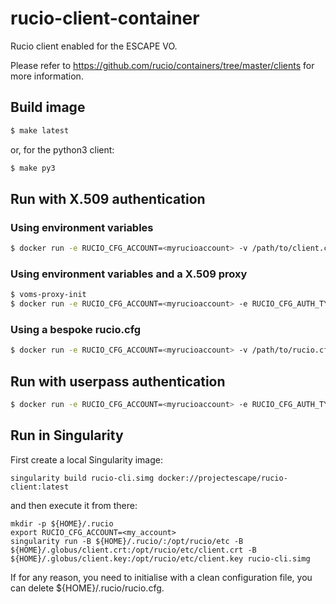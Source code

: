 # rucio-client-container

Rucio client enabled for the ESCAPE VO.

Please refer to https://github.com/rucio/containers/tree/master/clients for more information.

## Build image

```bash
$ make latest
```

or, for the python3 client:

```bash
$ make py3
```

## Run with X.509 authentication

### Using environment variables

```bash
$ docker run -e RUCIO_CFG_ACCOUNT=<myrucioaccount> -v /path/to/client.crt:/opt/rucio/etc/client.crt -v /path/to/client.key:/opt/rucio/etc/client.key -it --name=rucio-client rucio-client
```

### Using environment variables and a X.509 proxy

```bash
$ voms-proxy-init
$ docker run -e RUCIO_CFG_ACCOUNT=<myrucioaccount> -e RUCIO_CFG_AUTH_TYPE=x509_proxy -e RUCIO_CFG_CLIENT_X509_PROXY=/opt/proxy/x509up_uNNNN -v /tmp:/opt/proxy -it --name=rucio-client rucio-client
```

### Using a bespoke rucio.cfg

```bash 
$ docker run -e RUCIO_CFG_ACCOUNT=<myrucioaccount> -v /path/to/rucio.cfg:/opt/rucio/etc/rucio.cfg -v /path/to/client.crt:/opt/rucio/etc/client.crt -v /path/to/client.key:/opt/rucio/etc/client.key -it --name=rucio-client rucio-client
```

## Run with userpass authentication

```bash
$ docker run -e RUCIO_CFG_ACCOUNT=<myrucioaccount> -e RUCIO_CFG_AUTH_TYPE=userpass -e RUCIO_CFG_USERNAME=<myrucioname> -e RUCIO_CFG_PASSWORD=<myruciopassword> -it --name=rucio-client rucio-client
```

## Run in Singularity
First create a local Singularity image:
```
singularity build rucio-cli.simg docker://projectescape/rucio-client:latest
```

and then execute it from there:
```
mkdir -p ${HOME}/.rucio
export RUCIO_CFG_ACCOUNT=<my_account>
singularity run -B ${HOME}/.rucio/:/opt/rucio/etc -B ${HOME}/.globus/client.crt:/opt/rucio/etc/client.crt -B ${HOME}/.globus/client.key:/opt/rucio/etc/client.key rucio-cli.simg
```
If for any reason, you need to initialise with a clean configuration file, you can delete ${HOME}/.rucio/rucio.cfg. 
